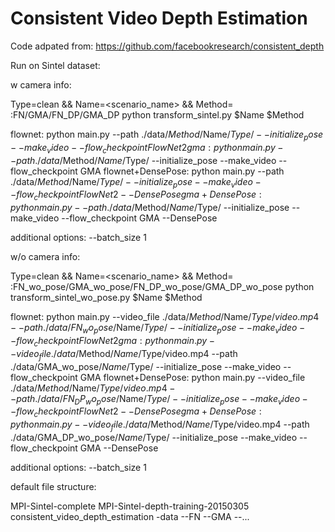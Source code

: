 # Consistent Video Depth Estimation

Code adpated from: https://github.com/facebookresearch/consistent_depth 

Run on Sintel dataset:

w camera info:

Type=clean && Name=<scenario_name> && Method=<method>   <method>:FN/GMA/FN_DP/GMA_DP
python transform_sintel.py $Name $Method

flownet: python main.py --path ./data/$Method/$Name/$Type/ --initialize_pose --make_video --flow_checkpoint FlowNet2
gma: python main.py --path ./data/$Method/$Name/$Type/ --initialize_pose --make_video --flow_checkpoint GMA
flownet+DensePose: python main.py --path ./data/$Method/$Name/$Type/ --initialize_pose --make_video --flow_checkpoint FlowNet2 --DensePose
gma+DensePose: python main.py --path ./data/$Method/$Name/$Type/ --initialize_pose --make_video --flow_checkpoint GMA --DensePose

additional options: --batch_size 1 



w/o camera info:

Type=clean && Name=<scenario_name> && Method=<method>   <method>:FN_wo_pose/GMA_wo_pose/FN_DP_wo_pose/GMA_DP_wo_pose
python transform_sintel_wo_pose.py $Name $Method

flownet: python main.py --video_file ./data/$Method/$Name/$Type/video.mp4 --path ./data/FN_wo_pose/$Name/$Type/ --initialize_pose --make_video --flow_checkpoint FlowNet2
gma: python main.py --video_file ./data/$Method/$Name/$Type/video.mp4 --path ./data/GMA_wo_pose/$Name/$Type/ --initialize_pose --make_video --flow_checkpoint GMA
flownet+DensePose: python main.py --video_file ./data/$Method/$Name/$Type/video.mp4  --path ./data/FN_DP_wo_pose/$Name/$Type/--initialize_pose --make_video --flow_checkpoint FlowNet2 --DensePose
gma+DensePose: python main.py --video_file ./data/$Method/$Name/$Type/video.mp4 --path ./data/GMA_DP_wo_pose/$Name/$Type/ --initialize_pose --make_video --flow_checkpoint GMA --DensePose

additional options: --batch_size 1 




default file structure:

MPI-Sintel-complete
MPI-Sintel-depth-training-20150305
consistent_video_depth_estimation
-data
--FN
--GMA
--...




